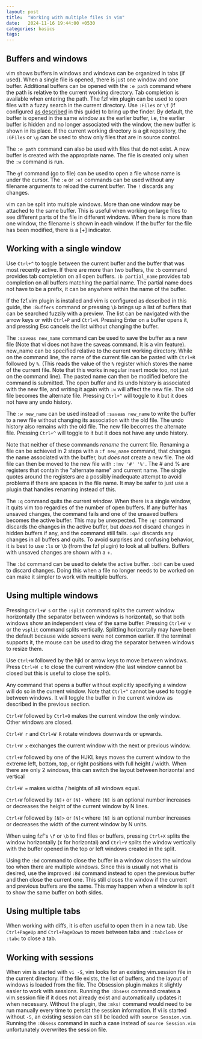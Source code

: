 ```yaml
---
layout: post
title:  "Working with multiple files in vim"
date:   2024-11-16 19:44:00 +0530
categories: basics
tags: 
---
```


## Buffers and windows

vim shows buffers in windows and windows can be organized in tabs (if used). When a single file is opened, there is just one window and one buffer. Additional buffers can be opened with the `:e path` command where the path is relative to the current working directory. Tab completion is available when entering the path. The fzf vim plugin can be used to open files with a fuzzy search in the current directory. Use `:Files` or `\f` (if configured [as described](_posts/2024-11-16-improving-usability.md) in this guide) to bring up the finder. By default, the buffer is opened in the same window as the earlier buffer, i.e, the earlier buffer is hidden and no longer associated with the window, the new buffer is shown in its place. If the current working directory is a git repository, the `:GFiles` or `\g` can be used to show only files that are in source control.

The `:e path` command can also be used with files that do not exist. A new buffer is created with the appropriate name. The file is created only when the `:w` command is run.

The `gf` command (go to file) can be used to open a file whose name is under the cursor. The `:e` or `:e!` commands can be used without any filename arguments to reload the current buffer. The `!` discards any changes.

vim can be split into multiple windows. More than one window may be attached to the same buffer. This is useful when working on large files to see different parts of the file in different windows. When there is more than one window, the filename is shown in each window. If the buffer for the file has been modified, there is a [+] indicator.

## Working with a single window

Use `Ctrl+^` to toggle between the current buffer and the buffer that was most recently active. If there are more than two buffers, the `:b` command provides tab completion on all open buffers. `:b partial_name` provides tab completion on all buffers matching the partial name. The partial name does not have to be a prefix, it can be anywhere within the name of the buffer.

If the fzf.vim plugin is installed and vim is configured as described in this guide, the `:Buffers` command or pressing `\b` brings up a list of buffers that can be searched fuzzily with a preview. The list can be navigated with the arrow keys or with `Ctrl+P` and `Ctrl+N`. Pressing Enter on a buffer opens it, and pressing Esc cancels the list without changing the buffer.

The `:saveas new_name` command can be used to save the buffer as a new file (Note that vi does not have the saveas command. It is a vim feature). new_name can be specified relative to the current working directory. While on the command line, the name of the current file can be pasted with `Ctrl+R` followed by `%`. (This reads the value of the `%` register which stores the name of the current file. Note that this works in regular insert mode too, not just on the command line). The pasted name can then be modified before the command is submitted. The open buffer and its undo history is associated with the new file, and writing it again with `:w` will affect the new file. The old file becomes the alternate file. Pressing `Ctrl+^` will toggle to it but it does not have any undo history.

The `:w new_name` can be used instead of `:saveas new_name` to write the buffer to a new file without changing its association with the old file. The undo history also remains with the old file. The new file becomes the alternate file. Pressing `Ctrl+^` will toggle to it but it does not have any undo history.

Note that neither of these commands *rename* the current file. Renaming a file can be achieved in 2 steps with a `:f new_name` command, that changes the name associated with the buffer, but *does not* create a new file. The old file can then be moved to the new file with `:!mv '#' '%'`. The # and % are registers that contain the "alternate name" and current name. The single quotes around the registers are a possibly inadequate attempt to avoid problems if there are spaces in the file name. It may be safer to just use a plugin that handles renaming instead of this.

The `:q` command quits the current window. When there is a single window, it quits vim too regardles of the number of open buffers. If any buffer has unsaved changes, the command fails and one of the unsaved buffers becomes the active buffer. This may be unexpected. The `:q!` command discards the changes in the active buffer, but *does not* discard changes in hidden buffers if any, and the command still fails. `:qa!` discards any changes in all buffers and quits. To avoid surprises and confusing behavior, it is best to use `:ls` or `\b` (from the fzf plugin) to look at all buffers. Buffers with unsaved changes are shown with a +.

The `:bd` command can be used to delete the active buffer. `:bd!` can be used to discard changes. Doing this when a file no longer needs to be worked on can make it simpler to work with multiple buffers.

## Using multiple windows

Pressing `Ctrl+W s` or the `:split` command splits the current window horizontally (the separator between windows is horizontal), so that both windows show an independent view of the same buffer. Pressing `Ctrl+W v` or the `vsplit` command splits vertically. Splitting horizontally may have been the default because wide screens were not common earlier. If the terminal supports it, the mouse can be used to drag the separator between windows to resize them.

Use `Ctrl+W` followed by the hjkl or arrow keys to move between windows. Press `Ctrl+W c` to close the current window (the last window cannot be closed but this is useful to close the split).

Any command that opens a buffer without explicitly specifying a window will do so in the current window. Note that `Ctrl+^` cannot be used to toggle between windows. It will toggle the buffer in the current window as described in the previous section.

`Ctrl+W` followed by `Ctrl+O` makes the current window the only window. Other windows are closed.

`Ctrl+W r` and `Ctrl+W R` rotate windows downwards or upwards.

`Ctrl+W x` exchanges the current window with the next or previous window.

`Ctrl+W` followed by one of the HJKL keys moves the current window to the extreme left, bottom, top, or right positions with full height / width. When there are only 2 windows, this can switch the layout between horizontal and vertical

`Ctrl+W =` makes widths / heights of all windows equal.

`Ctrl+W` followed by `[N]+` or `[N]-` where `[N]` is an optional number increases or decreases the height of the current window by N lines.

`Ctrl+W` followed by `[N]>` or `[N]<` where `[N]` is an optional number increases or decreases the width of the current window by N units.

When using fzf's `\f` or `\b` to find files or buffers, pressing `Ctrl+X` splits the window horizontally (x for horizontal) and `Ctrl+V` splits the window vertically with the buffer opened in the top or left windows created in the split.

Using the `:bd` command to close the buffer in a window closes the window too when there are multiple windows. Since this is usually not what is desired, use the improved `:Bd` command instead to open the previous buffer and then close the current one. This still closes the window if the current and previous buffers are the same. This may happen when a window is split to show the same buffer on both sides.

## Using multiple tabs

When working with diffs, it is often useful to open them in a new tab. Use `Ctrl+PageUp` and `Ctrl+PageDown` to move between tabs and `:tabclose` or `:tabc` to close a tab.

## Working with sessions

When vim is started with `vi -S`, vim looks for an existing vim.session file in the current directory. If the file exists, the list of buffers, and the layout of windows is loaded from the file. The Obsession plugin makes it slightly easier to work with sessions. Running the `:Obsess` command creates a vim.session file if it does not already exist and automatically updates it when necessary. Without the plugin, the `:mks!` command would need to be run manually every time to persist the session information. If vi is started without `-S`, an existing session can still be loaded with `source Session.vim`. Running the `:Obsess` command in such a case instead of `source Session.vim` unfortunately overwrites the session file.
